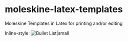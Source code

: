 # moleskine-latex-templates
Moleskine Templates in Latex for printing and/or editing

Inline-style: 
![Bullet List|small](https://github.com/hannic/moleskine-latex-templates/blob/master/screenshot-bullet-list.png=150px "Moleskine Bullet List Template in Latex")


